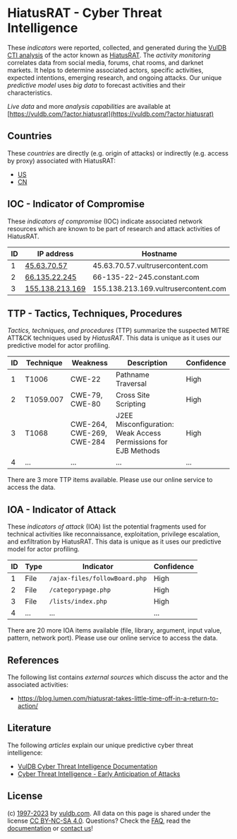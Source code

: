 # HiatusRAT - Cyber Threat Intelligence

These _indicators_ were reported, collected, and generated during the [VulDB CTI analysis](https://vuldb.com/?kb.cti) of the actor known as [HiatusRAT](https://vuldb.com/?actor.hiatusrat). The _activity monitoring_ correlates data from social media, forums, chat rooms, and darknet markets. It helps to determine associated actors, specific activities, expected intentions, emerging research, and ongoing attacks. Our unique _predictive model_ uses _big data_ to forecast activities and their characteristics.

_Live data_ and more _analysis capabilities_ are available at [https://vuldb.com/?actor.hiatusrat](https://vuldb.com/?actor.hiatusrat)

## Countries

These _countries_ are directly (e.g. origin of attacks) or indirectly (e.g. access by proxy) associated with HiatusRAT:

* [US](https://vuldb.com/?country.us)
* [CN](https://vuldb.com/?country.cn)

## IOC - Indicator of Compromise

These _indicators of compromise_ (IOC) indicate associated network resources which are known to be part of research and attack activities of HiatusRAT.

ID | IP address | Hostname | Campaign | Confidence
-- | ---------- | -------- | -------- | ----------
1 | [45.63.70.57](https://vuldb.com/?ip.45.63.70.57) | 45.63.70.57.vultrusercontent.com | - | High
2 | [66.135.22.245](https://vuldb.com/?ip.66.135.22.245) | 66-135-22-245.constant.com | - | High
3 | [155.138.213.169](https://vuldb.com/?ip.155.138.213.169) | 155.138.213.169.vultrusercontent.com | - | High

## TTP - Tactics, Techniques, Procedures

_Tactics, techniques, and procedures_ (TTP) summarize the suspected MITRE ATT&CK techniques used by _HiatusRAT_. This data is unique as it uses our predictive model for actor profiling.

ID | Technique | Weakness | Description | Confidence
-- | --------- | -------- | ----------- | ----------
1 | T1006 | CWE-22 | Pathname Traversal | High
2 | T1059.007 | CWE-79, CWE-80 | Cross Site Scripting | High
3 | T1068 | CWE-264, CWE-269, CWE-284 | J2EE Misconfiguration: Weak Access Permissions for EJB Methods | High
4 | ... | ... | ... | ...

There are 3 more TTP items available. Please use our online service to access the data.

## IOA - Indicator of Attack

These _indicators of attack_ (IOA) list the potential fragments used for technical activities like reconnaissance, exploitation, privilege escalation, and exfiltration by HiatusRAT. This data is unique as it uses our predictive model for actor profiling.

ID | Type | Indicator | Confidence
-- | ---- | --------- | ----------
1 | File | `/ajax-files/followBoard.php` | High
2 | File | `/categorypage.php` | High
3 | File | `/lists/index.php` | High
4 | ... | ... | ...

There are 20 more IOA items available (file, library, argument, input value, pattern, network port). Please use our online service to access the data.

## References

The following list contains _external sources_ which discuss the actor and the associated activities:

* https://blog.lumen.com/hiatusrat-takes-little-time-off-in-a-return-to-action/

## Literature

The following _articles_ explain our unique predictive cyber threat intelligence:

* [VulDB Cyber Threat Intelligence Documentation](https://vuldb.com/?kb.cti)
* [Cyber Threat Intelligence - Early Anticipation of Attacks](https://www.scip.ch/en/?labs.20201022)

## License

(c) [1997-2023](https://vuldb.com/?kb.changelog) by [vuldb.com](https://vuldb.com/?kb.about). All data on this page is shared under the license [CC BY-NC-SA 4.0](https://creativecommons.org/licenses/by-nc-sa/4.0/). Questions? Check the [FAQ](https://vuldb.com/?kb.faq), read the [documentation](https://vuldb.com/?kb) or [contact us](https://vuldb.com/?contact)!

